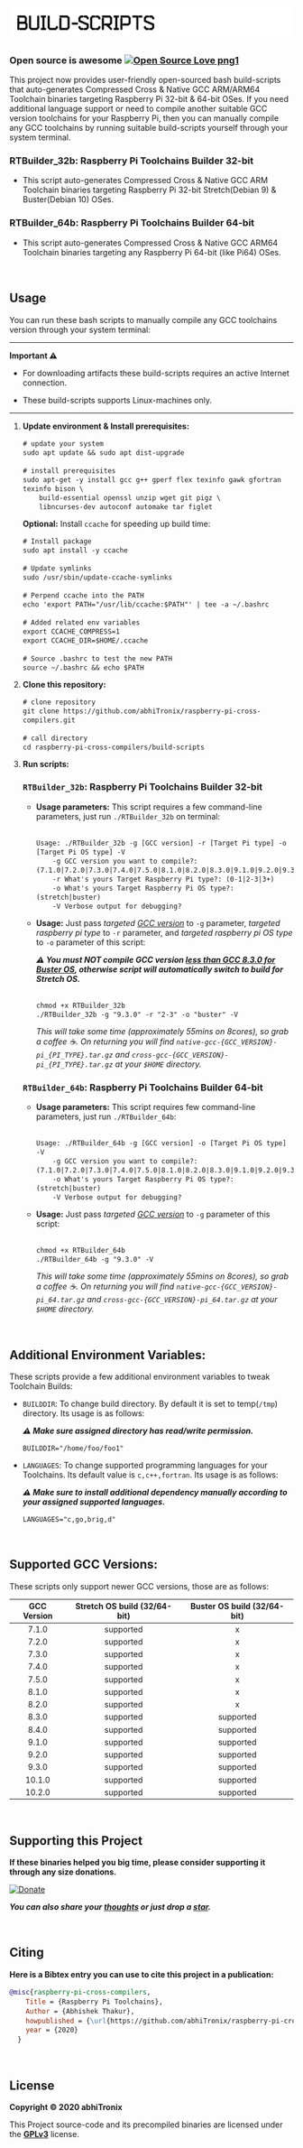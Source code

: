 <!--
===============================================
Raspberry Pi Toolchains(raspberry-pi-cross-compilers): This project 
provides latest automated GCC Cross Compiler & Native (ARM & ARM64) 
build-scripts and precompiled standalone toolchains for Raspberry Pi.


Copyright (C) 2020 Abhishek Thakur(@abhiTronix) <abhi.una12@gmail.com>


This program is free software: you can redistribute it and/or modify
it under the terms of the GNU General Public License as published by
the Free Software Foundation, either version 3 of the License, or
(at your option) any later version.

This program is distributed in the hope that it will be useful,
but WITHOUT ANY WARRANTY; without even the implied warranty of
MERCHANTABILITY or FITNESS FOR A PARTICULAR PURPOSE.  See the
GNU General Public License for more details.

You should have received a copy of the GNU General Public License
along with this program.  If not, see <https://www.gnu.org/licenses/>.
===============================================
-->

# <img alt="Banner" src="https://raw.githubusercontent.com/abhiTronix/Imbakup/master/Images/gcc/banners-a.png">

### Open source is awesome [![Open Source Love png1](https://badges.frapsoft.com/os/v1/open-source.png?v=103)](https://github.com/abhiTronix/raspberry-pi-cross-compilers)

This project now provides user-friendly open-sourced bash build-scripts that auto-generates Compressed Cross & Native GCC ARM/ARM64 Toolchain binaries targeting Raspberry Pi 32-bit & 64-bit OSes. If you need additional language support or need to compile another suitable GCC version toolchains for your Raspberry Pi, then you can manually compile any GCC toolchains by running suitable build-scripts yourself through your system terminal.

### RTBuilder_32b: Raspberry Pi Toolchains Builder 32-bit

* This script auto-generates Compressed Cross & Native GCC ARM Toolchain binaries targeting Raspberry Pi 32-bit Stretch(Debian 9) & Buster(Debian 10) OSes.

### RTBuilder_64b: Raspberry Pi Toolchains Builder 64-bit

* This script auto-generates Compressed Cross & Native GCC ARM64 Toolchain binaries targeting any Raspberry Pi 64-bit (like Pi64) OSes.



&nbsp;

## Usage

You can run these bash scripts to manually compile any GCC toolchains version through your system terminal:


-----

**Important :warning:**

* For downloading artifacts these build-scripts requires an active Internet connection.

* These build-scripts supports Linux-machines only.

-----


1. **Update environment & Install prerequisites:**

    ```shellsession
    # update your system
    sudo apt update && sudo apt dist-upgrade

    # install prerequisites
    sudo apt-get -y install gcc g++ gperf flex texinfo gawk gfortran texinfo bison \
        build-essential openssl unzip wget git pigz \
        libncurses-dev autoconf automake tar figlet
    ```

    **Optional:** Install `ccache` for speeding up build time:
    
    ```shellsession
    # Install package
    sudo apt install -y ccache

    # Update symlinks
    sudo /usr/sbin/update-ccache-symlinks

    # Perpend ccache into the PATH
    echo 'export PATH="/usr/lib/ccache:$PATH"' | tee -a ~/.bashrc

    # Added related env variables
    export CCACHE_COMPRESS=1
    export CCACHE_DIR=$HOME/.ccache

    # Source .bashrc to test the new PATH
    source ~/.bashrc && echo $PATH

    ```

2. **Clone this repository:**

    ```shellsession
    # clone repository
    git clone https://github.com/abhiTronix/raspberry-pi-cross-compilers.git
   
    # call directory
    cd raspberry-pi-cross-compilers/build-scripts

    ```

3. **Run scripts:**

    ### `RTBuilder_32b`: Raspberry Pi Toolchains Builder 32-bit


    * **Usage parameters:** This script requires a few command-line parameters, just run `./RTBuilder_32b` on terminal:
  
        ```shellsession

        Usage: ./RTBuilder_32b -g [GCC version] -r [Target Pi type] -o [Target Pi OS type] -V
            -g GCC version you want to compile?: (7.1.0|7.2.0|7.3.0|7.4.0|7.5.0|8.1.0|8.2.0|8.3.0|9.1.0|9.2.0|9.3.0|10.1.0|10.2.0)
            -r What's yours Target Raspberry Pi type?: (0-1|2-3|3+)
            -o What's yours Target Raspberry Pi OS type?: (stretch|buster)
            -V Verbose output for debugging?

        ```

    * **Usage:** Just pass _targeted [GCC version](#supported-gcc-versions)_ to `-g` parameter,  _targeted raspberry pi type_ to `-r` parameter, and _targeted raspberry pi OS type_ to `-o` parameter of this script:

        ***:warning: You must NOT compile GCC version [less than GCC 8.3.0 for Buster OS](#supported-gcc-versions), otherwise script will automatically switch to build for Stretch OS.***

        ```shellsession

        chmod +x RTBuilder_32b
        ./RTBuilder_32b -g "9.3.0" -r "2-3" -o "buster" -V

        ```

        *This will take some time _(approximately 55mins on 8cores)_, so grab a coffee :coffee:. On returning you will find `native-gcc-{GCC_VERSION}-pi_{PI_TYPE}.tar.gz` and `cross-gcc-{GCC_VERSION}-pi_{PI_TYPE}.tar.gz` at your `$HOME` directory.*



    ### `RTBuilder_64b`: Raspberry Pi Toolchains Builder 64-bit


    * **Usage parameters:** This script requires few command-line parameters, just run `./RTBuilder_64b`:
      
        ```shellsession

        Usage: ./RTBuilder_64b -g [GCC version] -o [Target Pi OS type] -V
            -g GCC version you want to compile?: (7.1.0|7.2.0|7.3.0|7.4.0|7.5.0|8.1.0|8.2.0|8.3.0|9.1.0|9.2.0|9.3.0|10.1.0|10.2.0)
            -o What's yours Target Raspberry Pi OS type?: (stretch|buster)
            -V Verbose output for debugging?

        ``` 


    * **Usage:** Just pass _targeted [GCC version](#supported-gcc-versions)_ to `-g` parameter of this script:

        ```shellsession

        chmod +x RTBuilder_64b
        ./RTBuilder_64b -g "9.3.0" -V

        ```

        *This will take some time _(approximately 55mins on 8cores)_, so grab a coffee :coffee:. On returning you will find `native-gcc-{GCC_VERSION}-pi_64.tar.gz` and `cross-gcc-{GCC_VERSION}-pi_64.tar.gz` at your `$HOME` directory.*

&nbsp;


## Additional Environment Variables:

These scripts provide a few additional environment variables to tweak Toolchain Builds:

* `BUILDDIR`: To change build directory. By default it is set to temp(`/tmp`) directory. Its usage is as follows:

    ***:warning: Make sure assigned directory has read/write permission.***

    ```shellsession
    BUILDDIR="/home/foo/foo1"
    ``` 
* `LANGUAGES`: To change supported programming languages for your Toolchains. Its default value is `c,c++,fortran`. Its usage is as follows:
    
    ***:warning: Make sure to install additional dependency manually according to your assigned supported languages.*** 

    ```shellsession
    LANGUAGES="c,go,brig,d"
    ```

&nbsp;

## Supported GCC Versions:

These scripts only support newer GCC versions, those are as follows:

| GCC Version | Stretch OS build (32/64-bit) | Buster OS build (32/64-bit) |
| :-----------: | :----------: | :---------: |
| 7.1.0 | supported | x |
| 7.2.0 | supported | x |
| 7.3.0 | supported | x |
| 7.4.0 | supported | x |
| 7.5.0 | supported | x |
| 8.1.0 | supported | x |
| 8.2.0 | supported | x |
| 8.3.0 | supported | supported |
| 8.4.0 | supported | supported |
| 9.1.0 | supported | supported |
| 9.2.0 | supported | supported |
| 9.3.0 | supported | supported |
| 10.1.0 | supported | supported |
| 10.2.0 | supported | supported |

&nbsp;

## Supporting this Project

**If these binaries helped you big time, please consider supporting it through any size donations.**

[![Donate](https://img.shields.io/badge/Donate-PayPal-green.svg?logo=paypal&style=for-the-badge)](https://paypal.me/AbhiTronix)

***You can also share your [**thoughts**](https://sourceforge.net/projects/raspberry-pi-cross-compilers/reviews) or just drop a [star](https://github.com/abhiTronix/raspberry-pi-cross-compilers/stargazers).***

&nbsp;


## Citing

**Here is a Bibtex entry you can use to cite this project in a publication:**

```BibTeX
@misc{raspberry-pi-cross-compilers,
    Title = {Raspberry Pi Toolchains},
    Author = {Abhishek Thakur},
    howpublished = {\url{https://github.com/abhiTronix/raspberry-pi-cross-compilers}},
    year = {2020}  
  }
```


&nbsp; 


## License

**Copyright © 2020 abhiTronix**

This Project source-code and its precompiled binaries are licensed under the [**GPLv3**](https://github.com/abhiTronix/raspberry-pi-cross-compilers/blob/master/LICENSE) license.

